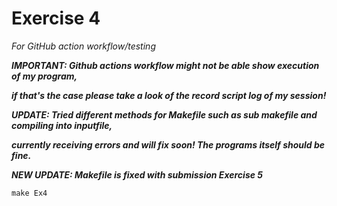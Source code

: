 # Exercise 4

_For GitHub action workflow/testing_

_**IMPORTANT: Github actions workflow might not be able show execution of my program,**_ 

_**if that's the case please take a look of the record script log of my session!**_

_**UPDATE: Tried different methods for Makefile such as sub makefile and compiling into inputfile,**_ 

_**currently receiving errors and will fix soon! The programs itself should be fine.**_

_**NEW UPDATE: Makefile is fixed with submission Exercise 5**_

```
make Ex4
```

